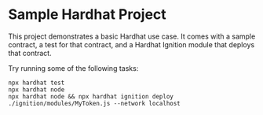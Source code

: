 # Sample Hardhat Project

This project demonstrates a basic Hardhat use case. It comes with a sample contract, a test for that contract, and a Hardhat Ignition module that deploys that contract.

Try running some of the following tasks:

```shell
npx hardhat test
npx hardhat node
npx hardhat node && npx hardhat ignition deploy ./ignition/modules/MyToken.js --network localhost
```
